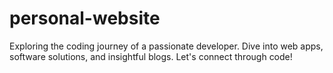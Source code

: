 # personal-website
Exploring the coding journey of a passionate developer. Dive into web apps, software solutions, and insightful blogs. Let's connect through code!
